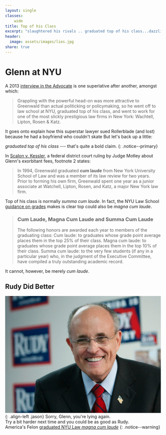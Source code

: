 ```yaml
---
layout: single
classes:
    wide
title: Top of his Class
excerpt: "slaughtered his rivals .. graduated top of his class...dazzling number of zeroes on his paychecks...wildly expensive shoes on his feet"
header:
  image: assets/images/lies.jpg
share: true
---
```


# Glenn at NYU

A 2013 [interview in the Advocate](https://www.advocate.com/print-issue/current-issue/2013/11/12/enemy-state) is one superlative after another, amongst which:
> Grappling with the powerful head-on was more attractive to Greenwald than actual politicking or policymaking, so he went off to law school at NYU, graduated top of his class, and went to work for one of the most slickly prestigious law firms in New York: Wachtell, Lipton, Rosen & Katz. 

It goes onto explain how this superstar lawyer sued Rollerblade (and lost) because he had a boyfriend who couldn't skate But let's back up a little:

_graduated top of his class_ --- that's quite a bold claim.
{: .notice--primary}

In [Scalon v. Kessler](https://cite.case.law/f-supp-2d/23/413/), a federal district court ruling by Judge Motley about Glenn's exorbitant fees, footnote 2 states:
> In 1994, Greenwald graduated **cum laude** from New York University School of Law and was a member of its law review for two years. Prior to forming his own firm, Greenwald spent one year as a junior associate at Watchell, Lipton, Rosen, and Katz, a major New York law firm.

Top of his class is normally _summa cum laude_. In fact, the NYU Law School [guidance on grades](http://www.law.nyu.edu/sites/default/files/upload_documents/gradesAcademicStandards.pdf) makes is clear top could also be _magna cum laude_. 

> ### Cum Laude, Magna Cum Laude and Summa Cum Laude  
> The following honors are awarded each year to members of the graduating class: Cum laude: to graduates whose grade point average places them in the top 25% of their class. Magna cum laude: to graduates whose grade point average places them in the top 10% of their class. Summa cum laude: to the very few students (if any in a particular year) who, in the judgment of the Executive Committee, have compiled a truly outstanding academic record.

It cannot, however, be merely _cum laude_.

## Rudy Did Better

![Rudy](/assets/images/RudyG.jpg){: .align-left  .jason}
  Sorry, Glenn, you're lying again.  
Try a bit harder next time and you could be as good as Rudy.  
America's Felon [graduated NYU Law _magna cum laude_](https://www.businessinsider.com/famous-nyu-law-students-2016-7?r=US&IR=T#rudy-giuliani-1)
{: .notice--warning}